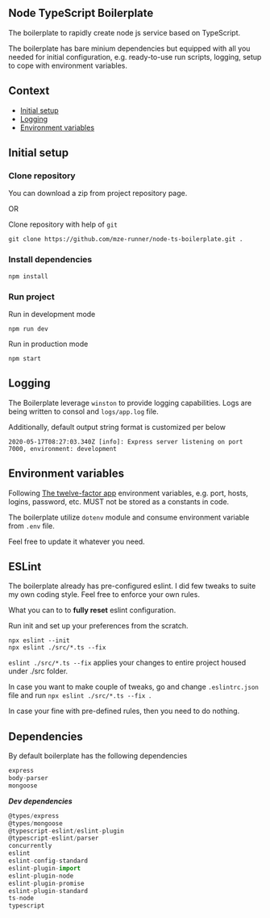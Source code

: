 ## Node TypeScript Boilerplate

The boilerplate to rapidly create node js service based on TypeScript.

The boilerplate has bare minium dependencies but equipped with all you needed for initial configuration, e.g. ready-to-use run scripts, logging, setup to cope with environment variables.

## Context

- [Initial setup](#inital-setup)
- [Logging](#logging)
- [Environment variables](#environment-variables)

## Initial setup 

### Clone repository 

You can download a zip from project repository page.

OR

Clone repository with help of `git` 
```
git clone https://github.com/mze-runner/node-ts-boilerplate.git .
```

### Install dependencies 

```
npm install
```

### Run project

Run in development mode

```
npm run dev
```

Run in production mode 
```
npm start
```

## Logging 

The Boilerplate leverage `winston` to provide logging capabilities. 
Logs are being written to consol and `logs/app.log` file.

Additionally, default output string format is customized per below 

```
2020-05-17T08:27:03.340Z [info]: Express server listening on port 7000, environment: development
```

## Environment variables 

Following [The twelve-factor app](https://12factor.net/) environment variables, e.g. port, hosts, logins, password, etc. MUST not be stored as a constants in code.

The boilerplate utilize `dotenv` module and consume environment variable from `.env` file.

Feel free to update it whatever you need.

## ESLint

The boilerplate already has pre-configured eslint. 
I did few tweaks to suite my own coding style. Feel free to enforce your own rules.

What you can to to **fully reset** eslint configuration.

Run init and set up your preferences from the scratch.
```
npx eslint --init
npx eslint ./src/*.ts --fix 
```
`eslint ./src/*.ts --fix` applies your changes to entire project housed under ./src folder. 

In case you want to make couple of tweaks, go and change `.eslintrc.json` file and run `npx eslint ./src/*.ts --fix `.

In case your fine with pre-defined rules, then you need to do nothing.

## Dependencies

By default boilerplate has the following dependencies

```javascript
express
body-parser
mongoose
```

***Dev dependencies***

```javascript
@types/express
@types/mongoose
@typescript-eslint/eslint-plugin
@typescript-eslint/parser
concurrently
eslint
eslint-config-standard
eslint-plugin-import
eslint-plugin-node
eslint-plugin-promise
eslint-plugin-standard
ts-node
typescript
```
